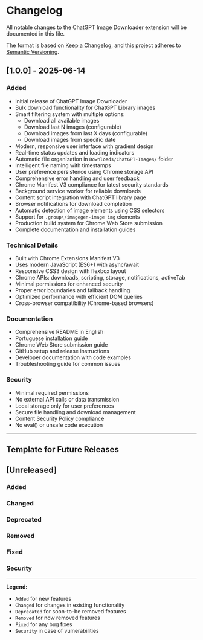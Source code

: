 # Changelog

All notable changes to the ChatGPT Image Downloader extension will be documented in this file.

The format is based on [Keep a Changelog](https://keepachangelog.com/en/1.0.0/),
and this project adheres to [Semantic Versioning](https://semver.org/spec/v2.0.0.html).

## [1.0.0] - 2025-06-14

### Added
- Initial release of ChatGPT Image Downloader
- Bulk download functionality for ChatGPT Library images
- Smart filtering system with multiple options:
  - Download all available images
  - Download last N images (configurable)
  - Download images from last X days (configurable)
  - Download images from specific date
- Modern, responsive user interface with gradient design
- Real-time status updates and loading indicators
- Automatic file organization in `Downloads/ChatGPT-Images/` folder
- Intelligent file naming with timestamps
- User preference persistence using Chrome storage API
- Comprehensive error handling and user feedback
- Chrome Manifest V3 compliance for latest security standards
- Background service worker for reliable downloads
- Content script integration with ChatGPT library page
- Browser notifications for download completion
- Automatic detection of image elements using CSS selectors
- Support for `.group\/imagegen-image img` elements
- Production build system for Chrome Web Store submission
- Complete documentation and installation guides

### Technical Details
- Built with Chrome Extensions Manifest V3
- Uses modern JavaScript (ES6+) with async/await
- Responsive CSS3 design with flexbox layout
- Chrome APIs: downloads, scripting, storage, notifications, activeTab
- Minimal permissions for enhanced security
- Proper error boundaries and fallback handling
- Optimized performance with efficient DOM queries
- Cross-browser compatibility (Chrome-based browsers)

### Documentation
- Comprehensive README in English
- Portuguese installation guide
- Chrome Web Store submission guide
- GitHub setup and release instructions
- Developer documentation with code examples
- Troubleshooting guide for common issues

### Security
- Minimal required permissions
- No external API calls or data transmission
- Local storage only for user preferences
- Secure file handling and download management
- Content Security Policy compliance
- No eval() or unsafe code execution

---

## Template for Future Releases

## [Unreleased]

### Added
### Changed
### Deprecated
### Removed
### Fixed
### Security

---

**Legend:**
- `Added` for new features
- `Changed` for changes in existing functionality
- `Deprecated` for soon-to-be removed features
- `Removed` for now removed features
- `Fixed` for any bug fixes
- `Security` in case of vulnerabilities
